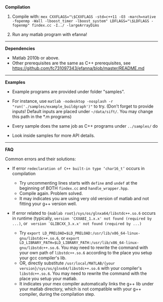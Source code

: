 **Compilation**

1. Compile with: ``mex CXXFLAGS="\$CXXFLAGS -std=c++11 -O3 -march=native -fopenmp -Wall -lboost_timer -lboost_system" LDFLAGS="\$LDFLAGS -fopenmp" findex.cc -I../ -largeArrayDims``

2. Run any matlab program with efanna! 

-----

**Dependencies**

* Matlab 2010b or above.
* Other prerequisites are the same as C++ prerequisites, see <https://github.com/fc731097343/efanna/blob/master/README.md>

-----

**Examples**

* Example programs are provided under folder "samples". 

* For instance, use ``matlab -nodesktop -nosplash -r "run('./samples/example_buildgraph')"`` to try. (Don't forget to provide inputs! Default inputs are placed under ``~/data/sift/``. You may change this path in the \*.m programs)

* Every sample does the same job as C++ programs under ``../samples/`` do

* Look inside samples for more API details. 

-----

**FAQ**

Common errors and their solutions:

* If error ``redeclaration of C++ built-in type ‘char16_t’`` occurs in compilation
    * Try uncommenting lines starts with ``define``  and ``undef`` at the beginning of BOTH ``findex.cc`` and ``handle_wrapper.hpp``.
    * Compile again. Problem solved.
    * It may indicates you are using very old version of matlab and not fitting your g++ version well.

* If error related to ``{mablab root}/sys/os/glnxa64/libstdc++.so.6`` occurs in runtime (typically, ``version 'CXXABI_1.x.x' not found (required by ...)``, or `` version `GLIBCXX_3.x.x' not found (required by ...)``
    * Try ``export LD_PRELOAD=$LD_PRELOAD:/usr/lib/x86_64-linux-gnu/libstdc++.so.6``, or ``export LD_LIBRARY_PATH=$LD_LIBRARY_PATH:/usr/lib/x86_64-linux-gnu/libstdc++.so.6``. You may need to rewrite the command with your own path of ``libstdc++.so.6`` according to the place you setup your gcc compiler's lib.
    * OR, directly substitute ``/usr/local/MATLAB/{your version}/sys/os/glnx64/libstdc++.so.6`` with your compiler's ``libstdc++.so.6``. You may need to rewrite the command with the place you setup your matlab.
    * It indicates your mex compiler automatically links the g++ lib under your matlab directory, which is not compatible with your g++ compiler, during the compilation step. 
